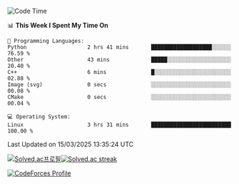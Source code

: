
<!--START_SECTION:waka-->
![Code Time](http://img.shields.io/badge/Code%20Time-3%2C744%20hrs%201%20min-blue)

📊 **This Week I Spent My Time On** 

```text
💬 Programming Languages: 
Python                   2 hrs 41 mins       ███████████████████░░░░░░   76.59 % 
Other                    43 mins             █████░░░░░░░░░░░░░░░░░░░░   20.40 % 
C++                      6 mins              █░░░░░░░░░░░░░░░░░░░░░░░░   02.88 % 
Image (svg)              0 secs              ░░░░░░░░░░░░░░░░░░░░░░░░░   00.08 % 
CMake                    0 secs              ░░░░░░░░░░░░░░░░░░░░░░░░░   00.04 % 

💻 Operating System: 
Linux                    3 hrs 31 mins       █████████████████████████   100.00 % 
```


 Last Updated on 15/03/2025 13:35:24 UTC
<!--END_SECTION:waka-->


[![Solved.ac프로필](http://mazassumnida.wtf/api/generate_badge?boj=hckim96)](https://solved.ac/hckim96)[![Solved.ac streak](http://mazandi.herokuapp.com/api?handle=hckim96&theme=dark)](https://solved.ac/hckim96)


[![CodeForces Profile](https://cf.leed.at?id=hckim96)](https://codeforces.com/profile/hckim96)

